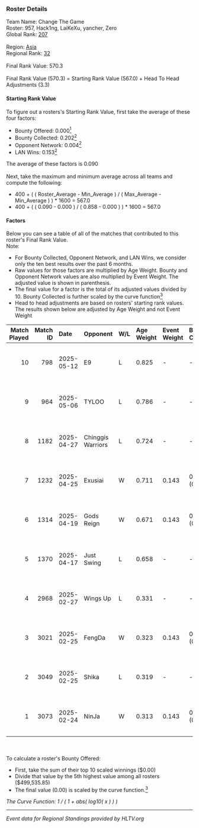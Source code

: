 ### Roster Details<br />
Team Name: Change The Game<br />
Roster: 957, Hack1ng, LaiKeXu, yancher, Zero<br />
Global Rank: [207](../../standings_global_2025_07_07.md)<br />
<br />
Region: [Asia]( ../../standings_asia_2025_07_07.md)<br />
Regional Rank: [32]( ../../standings_asia_2025_07_07.md)<br />
<br />
Final Rank Value:  570.3<br />
<br />
Final Rank Value (570.3) = Starting Rank Value (567.0) + Head To Head Adjustments (3.3)<br />

#### Starting Rank Value<br />
To figure out a rosters's Starting Rank Value, first take the average of these four factors:<br />
- Bounty Offered: 0.000[<sup>1</sup>](#table2)
- Bounty Collected: 0.202[<sup>2</sup>](#table1)
- Opponent Network: 0.004[<sup>2</sup>](#table1)
- LAN Wins: 0.153[<sup>2</sup>](#table1)

The average of these factors is 0.090<br />
<br />
Next, take the maximum and minimum average across all teams and compute the following:<br />
- 400 + ( ( Roster_Average - Min_Average ) / ( Max_Average - Min_Average ) ) * 1600 = 567.0
- 400 + ( ( 0.090 - 0.000 ) / ( 0.858 - 0.000 ) ) * 1600 = 567.0


#### Factors<br />
Below you can see a table of all of the matches that contributed to this roster's Final Rank Value.<br />
Note:<br />

- For Bounty Collected, Opponent Network, and LAN Wins, we consider only the ten best results over the past 6 months.
- Raw values for those factors are multiplied by Age Weight. Bounty and Opponent Network values are also multiplied by Event Weight. The adjusted value is shown in parenthesis.
- The final value for a factor is the total of its adjusted values divided by 10. Bounty Collected is further scaled by the curve function[<sup>3</sup>](#curveFunction)
- Head to head adjustments are based on rosters' starting rank values. The results shown below are adjusted by Age Weight and not Event Weight
<span id="table1"></span><br />


| Match Played | Match ID | Date       | Opponent          | W/L | Age Weight | Event Weight | Bounty Collected | Opponent Network | LAN Wins  | H2H Adj. | Roster                               |
| -: | -: | :- | :- | :- | :- | :- | :- | :- | :- | -: | :- |
|           10 |      798 | 2025-05-12 | E9                | L   | 0.825      | -            | -                | -                | -         |   -18.85 | 957, Hack1ng, LaiKeXu, yancher, Zero |
|            9 |      964 | 2025-05-06 | TYLOO             | L   | 0.786      | -            | -                | -                | -         |    -0.31 | 957, Hack1ng, LaiKeXu, yancher, Zero |
|            8 |     1182 | 2025-04-27 | Chinggis Warriors | L   | 0.724      | -            | -                | -                | -         |    -1.89 | 957, Hack1ng, LaiKeXu, yancher, Zero |
|            7 |     1232 | 2025-04-25 | Exusiai           | W   | 0.711      | 0.143        | 0.000 (0.000)    | 0.029 (0.003)    | 1 (0.711) |     9.79 | 957, Hack1ng, LaiKeXu, yancher, Zero |
|            6 |     1314 | 2025-04-19 | Gods Reign        | W   | 0.671      | 0.143        | 0.004 (0.000)    | 0.185 (0.018)    | 1 (0.671) |    13.83 | 957, Hack1ng, LaiKeXu, yancher, Zero |
|            5 |     1370 | 2025-04-17 | Just Swing        | L   | 0.658      | -            | -                | -                | -         |    -6.90 | 957, Hack1ng, LaiKeXu, yancher, Zero |
|            4 |     2968 | 2025-02-27 | Wings Up          | L   | 0.331      | -            | -                | -                | -         |    -2.46 | 957, Hack1ng, LaiKeXu, yancher, Zero |
|            3 |     3021 | 2025-02-25 | FengDa            | W   | 0.323      | 0.143        | 0.004 (0.000)    | 0.188 (0.009)    | 0 (0.000) |     6.92 | 957, Hack1ng, LaiKeXu, yancher, Zero |
|            2 |     3049 | 2025-02-25 | Shika             | L   | 0.319      | -            | -                | -                | -         |    -4.36 | 957, Hack1ng, LaiKeXu, yancher, Zero |
|            1 |     3073 | 2025-02-24 | NinJa             | W   | 0.313      | 0.143        | 0.013 (0.001)    | 0.190 (0.008)    | 0 (0.000) |     7.54 | 957, Hack1ng, LaiKeXu, yancher, Zero |

<br />
<span id="table2"></span><br />
To calculate a roster's Bounty Offered:<br />

- First, take the sum of their top 10 scaled winnings ($0.00)
- Divide that value by the 5th highest value among all rosters ($499,535.85)
- The final value (0.00) is scaled by the curve function.[<sup>3</sup>](#curveFunction)

<span id="curveFunction"></span>_The Curve Function: 1 / ( 1 + abs( log10( x ) ) )_<br />

---
_Event data for Regional Standings provided by HLTV.org_<br />
